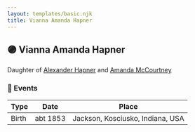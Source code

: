 ```yaml
---
layout: templates/basic.njk
title: Vianna Amanda Hapner
---
```

## 🟣 Vianna Amanda Hapner

Daughter of [Alexander Hapner](/people/6/68586072) and [Amanda McCourtney](/people/5/56501802)

### 📆 Events

Type | Date | Place
------ | ------ | ------
Birth | abt 1853 | Jackson, Kosciusko, Indiana, USA
